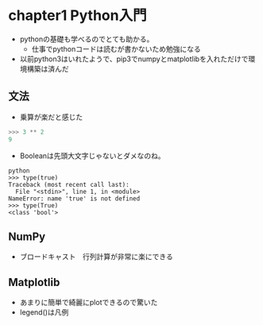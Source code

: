 # chapter1 Python入門

- pythonの基礎も学べるのでとても助かる。
  - 仕事でpythonコードは読むが書かないため勉強になる
- 以前python3はいれたようで、pip3でnumpyとmatplotlibを入れただけで環境構築は済んだ

## 文法

- 乗算が楽だと感じた

```python
>>> 3 ** 2
9
```

- Booleanは先頭大文字じゃないとダメなのね。

```
python
>>> type(true)
Traceback (most recent call last):
  File "<stdin>", line 1, in <module>
NameError: name 'true' is not defined
>>> type(True)
<class 'bool'>
```

## NumPy

- ブロードキャスト　行列計算が非常に楽にできる

## Matplotlib

- あまりに簡単で綺麗にplotできるので驚いた
- legend()は凡例
